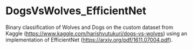 # DogsVsWolves_EfficientNet
Binary classification of Wolves and Dogs on the custom dataset from Kaggle (https://www.kaggle.com/harishvutukuri/dogs-vs-wolves) using
an implementation of EfficientNet (https://arxiv.org/pdf/1611.07004.pdf).
